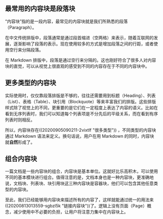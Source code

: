 ## 最常用的内容块是段落块

“内容块”指的是一段内容，最常见的内容块就是我们所熟悉的段落（Paragraph）。

在中文传统排版中，段落通常是通过段首缩进（空两格）来表示，随着互联网的发展，逐渐影响了段落的表示。现在使用较多的方式是增加段落之间的行距，或者使用空行来分隔段落。

在 Markdown 排版中，段落是通过空行来分隔的。这也刚好符合了很多人对内容块的直觉，可以从视觉上很直观的感受到不同的内容存在于不同的内容块中。

## 更多类型的内容块

实际使用时，仅仅靠段落排版是不够的，往往还需要用到标题（Heading）、列表（List）、表格（Table）、块引用（Blockquote）等来丰富我们的排版。这些排版样式除了视觉上的不同，更重要的是它们在一定程度上表达了内容的语义。比如在看到无序列表时，我们可以知道每个列表项是不分先后的平级关系，而在看到有序列表时则相反。

所以，内容块存在((20200905090211-2vixtlf "很多类型")) ，不同类型的内容块通过 Markdown 语法来定义。换句话说，用户在用 Markdown 的同时，内容块就**自然**形成了。

## 组合内容块

一篇文档是一些内容块的组合，内容块是基本单位。这就好比乐高积木，可以使用不同的基本模块进行组合。值得注意的是，文档本身也是一种内容块，更准确地说，文档块、列表块、块引用块这三种内容块是容器块，他们可以包含其他任意类型的内容块。

至此，我们已经能够用内容块来描述所有的内容了，这样就能通过统一的用法来((20200813013559-sgbzl5k "链接内容块"))了。逻辑上没有页面（Page）概念，减少使用中不必要的负担，让用户将注意力集中在内容块上。
